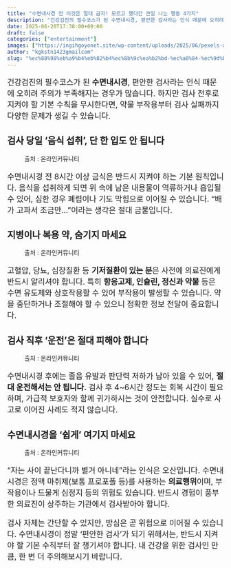```yaml
---
title: "수면내시경 전 이것은 절대 금지! 모르고 했다간 큰일 나는 행동 4가지"
description: "건강검진의 필수코스가 된 수면내시경, 편안한 검사라는 인식 때문에 오히려 주의가 부족해지는 경우가 많습니다. 하지만 검사 전후로 지켜야 할 기본 수칙을 무시한다면, 약물 부작용부터 검사 실패까지 다양한 문제가 생길 수 있습니다."
date: 2025-06-20T17:38:00+09:00
draft: false
categories: ["entertainment"]
images: ["https://ingihgoyonet.site/wp-content/uploads/2025/06/pexels-alexandra-haddad-498687-9317204-684x1024.jpg", "https://ingihgoyonet.site/wp-content/uploads/2025/06/pexels-julie-viken-148496-593451-1024x639.jpg", "https://ingihgoyonet.site/wp-content/uploads/2025/06/pexels-jeshoots-com-147458-13861-1024x683.jpg", "https://ingihgoyonet.site/wp-content/uploads/2025/06/pexels-stephentcandrews-9408862-1-1024x682.jpg"]
author: "kgkstn1423gmailcom"
slug: "%ec%88%98%eb%a9%b4%eb%82%b4%ec%8b%9c%ea%b2%bd-%ec%a0%84-%ec%9d%b4%ea%b2%83%ec%9d%80-%ec%a0%88%eb%8c%80-%ea%b8%88%ec%a7%80-%eb%aa%a8%eb%a5%b4%ea%b3%a0-%ed%96%88%eb%8b%a4%ea%b0%84-%ed%81%b0%ec%9d%bc"
---
```


<p style="font-size:18px">건강검진의 필수코스가 된 <strong>수면내시경</strong>, 편안한 검사라는 인식 때문에 오히려 주의가 부족해지는 경우가 많습니다. 하지만 검사 전후로 지켜야 할 기본 수칙을 무시한다면, 약물 부작용부터 검사 실패까지 다양한 문제가 생길 수 있습니다.</p> <h2 >검사 당일 ‘음식 섭취’, 단 한 입도 안 됩니다</h2> <figure ><img src="https://ingihgoyonet.site/wp-content/uploads/2025/06/pexels-alexandra-haddad-498687-9317204-684x1024.jpg" alt="" style="aspect-ratio:16/9;object-fit:cover"/><figcaption >출처 : 온라인커뮤니티</figcaption></figure> <p style="font-size:18px">수면내시경 전 8시간 이상 금식은 반드시 지켜야 하는 기본 원칙입니다. 음식을 섭취하게 되면 위 속에 남은 내용물이 역류하거나 흡입될 수 있어, 심한 경우 폐렴이나 기도 막힘으로 이어질 수 있습니다. “배가 고파서 조금만…”이라는 생각은 절대 금물입니다.</p> <h2 >지병이나 복용 약, 숨기지 마세요</h2> <figure ><img src="https://ingihgoyonet.site/wp-content/uploads/2025/06/pexels-julie-viken-148496-593451-1024x639.jpg" alt="" style="aspect-ratio:16/9;object-fit:cover"/><figcaption >출처 : 온라인커뮤니티</figcaption></figure> <p style="font-size:18px">고혈압, 당뇨, 심장질환 등 <strong>기저질환이 있는 분</strong>은 사전에 의료진에게 반드시 알리셔야 합니다. 특히 <strong>항응고제, 인슐린, 정신과 약물</strong> 등은 수면 유도제와 상호작용할 수 있어 부작용이 발생할 수 있습니다. 약을 중단하거나 조절해야 할 수 있으니 정확한 정보 전달이 중요합니다.</p> <h2 >검사 직후 ‘운전’은 절대 피해야 합니다</h2> <figure ><img src="https://ingihgoyonet.site/wp-content/uploads/2025/06/pexels-jeshoots-com-147458-13861-1024x683.jpg" alt="" style="aspect-ratio:16/9;object-fit:cover"/><figcaption >출처 : 온라인커뮤니티</figcaption></figure> <p style="font-size:18px">수면내시경 후에는 졸음 유발과 판단력 저하가 남아 있을 수 있어, <strong>절대 운전해서는 안 됩니다.</strong> 검사 후 4~6시간 정도는 회복 시간이 필요하며, 가급적 보호자와 함께 귀가하시는 것이 안전합니다. 실수로 사고로 이어진 사례도 적지 않습니다.</p> <h2 >수면내시경을 ‘쉽게’ 여기지 마세요</h2> <figure ><img src="https://ingihgoyonet.site/wp-content/uploads/2025/06/pexels-stephentcandrews-9408862-1-1024x682.jpg" alt="" style="aspect-ratio:16/9;object-fit:cover"/><figcaption >출처 : 온라인커뮤니티</figcaption></figure> <p style="font-size:18px">“자는 사이 끝난다니까 별거 아니네”라는 인식은 오산입니다. 수면내시경은 정맥 마취제(보통 프로포폴 등)를 사용하는 <strong>의료행위</strong>이며, 부작용이나 드물게 심정지 등의 위험도 있습니다. 반드시 경험이 풍부한 의료진이 상주하는 기관에서 검사받아야 합니다.</p> <p style="font-size:18px">검사 자체는 간단할 수 있지만, 방심은 곧 위험으로 이어질 수 있습니다. 수면내시경이 정말 ‘편안한 검사’가 되기 위해서는, 반드시 지켜야 할 기본 수칙부터 잘 챙기셔야 합니다. 내 건강을 위한 검사인 만큼, 한 번 더 주의해보시기 바랍니다.</p>